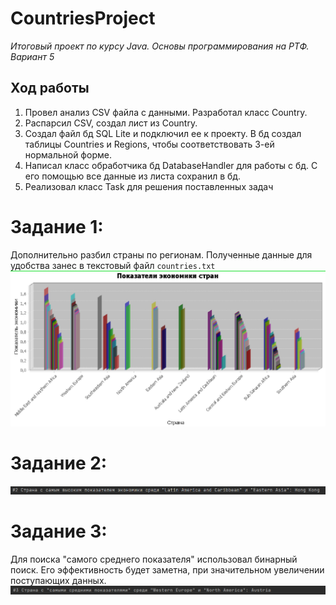 # CountriesProject

*Итоговый проект по курсу Java. Основы программирования на РТФ. Вариант 5*

## Ход работы

1) Провел анализ CSV файла с данными. Разработал класс Country.
2) Распарсил CSV, создал лист из Country.
3) Создал файл бд SQL Lite и подключил ее к проекту. В бд создал таблицы Countries и Regions, чтобы соответствовать 3-ей
   нормальной форме.
4) Написал класс обработчика бд DatabaseHandler для работы с бд. С его помощью все данные из листа сохранил в бд.
5) Реализовал класс Task для решения поставленных задач

# Задание 1:
Дополнительно разбил страны по регионам. Полученные данные для удобства занес в текстовый файл ```countries.txt```
![img.png](sreens/img.png)

# Задание 2:

![img_1.png](sreens/img_1.png)

# Задание 3:

Для поиска "самого среднего показателя" использовал бинарный поиск. Его эффективность будет заметна, при значительном
увеличении поступающих данных.
![img_2.png](sreens/img_2.png)